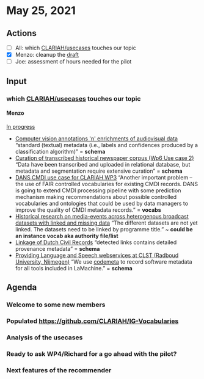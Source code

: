 # May 25, 2021

## Actions

- [ ] All: which [CLARIAH/usecases](https://github.com/CLARIAH/usecases) touches our topic
- [X] Menzo: cleanup the [draft](https://github.com/CLARIAH/IG-Vocabularies/blob/main/docs/20210525-CLARIAH_vocab_registry_a_first%20_sketch.pdf)
- [ ] Joe: assessment of hours needed for the pilot

## Input

### which [CLARIAH/usecases](https://github.com/CLARIAH/usecases) touches our topic

#### Menzo

[In progress](https://github.com/CLARIAH/usecases/blob/master/README.md#in-progress)
- [Computer vision annotations 'n' enrichments of audiovisual data](https://github.com/CLARIAH/usecases/blob/master/cases/dane-av-enrichments.md)
    “standard (textual) metadata (i.e., labels and confidences produced by a classification algorithm)” = __schema__
- [Curation of transcribed historical newspaper corpus (Wp6 Use case 2)](https://github.com/CLARIAH/usecases/blob/master/cases/curation-historical-newspapers.md)
    “Data have been transcribed and uploaded in relational database, but metadata and segmentation require extensive curation” = __schema__
- [DANS CMDI use case for CLARIAH WP3](https://github.com/CLARIAH/usecases/blob/master/cases/dans-cmdi.md)
    “Another important problem – the use of FAIR controlled vocabularies for existing CMDI records. DANS is going to extend CMDI processing pipeline with some prediction mechanism making recommendations about possible controlled vocabularies and ontologies that could be used by data managers to improve the quality of CMDI metadata records.” = __vocabs__
- [Historical research on media-events across heterogenous broadcast datasets with linked and missing data](https://github.com/CLARIAH/usecases/blob/master/cases/historical_research_on_media-events_across_heterogenous_broadcast_data.md)
    “The different datasets are not yet linked. The datasets need to be linked by programme title.” ~ __could be an instance vocab aka authority file/list__
- [Linkage of Dutch Civil Records](https://github.com/CLARIAH/usecases/blob/master/cases/civil-records-linkage.md)
    “detected links contains detailed provenance metadata”  = __schema__
- [Providing Language and Speech webservices at CLST (Radboud University, Nijmegen)](https://github.com/CLARIAH/usecases/blob/master/cases/clst-webservices.md)
    “We use [codemeta](https://codemeta.github.io) to record software metadata for all tools included in LaMachine.” = __schema__


## Agenda

### Welcome to some new members

### Populated https://github.com/CLARIAH/IG-Vocabularies 

### Analysis of the usecases

### Ready to ask WP4/Richard for a go ahead with the pilot?

### Next features of the recommender

